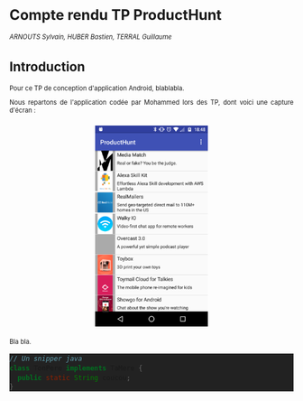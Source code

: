 <style>

p {font-size: 0.8em; text-align: justify;}
.source {color: #ccc; font-size: 0.7em;}
pre{background-color: #222 !important;}

h1 { font-size: 1.8em !important; }
h2 { font-size: 1.6em !important; }
h3 { font-size: 1.4em !important; }
h4 { font-size: 1.2em !important; }
h5 { font-size: 1.1em !important; }
h6 { font-size: 1.0em !important; }

img[alt=screenshot]{
  display: block;
  margin: auto;
  width: 200px;
  margin: 20px auto 20px auto;
}
</style>

# Compte rendu TP ProductHunt
*ARNOUTS Sylvain, HUBER Bastien, TERRAL Guillaume*

## Introduction

Pour ce TP de conception d'application Android, blablabla.

Nous repartons de l'application codée par Mohammed lors des TP, dont voici une capture d'écran :
![screenshot](./images/Screenshot_begin.png)

Bla bla.


```java
// Un snipper java
class TonPere implements TaMere {
  public static String coucou;
}
```
